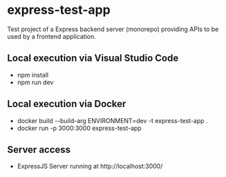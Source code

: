 # express-test-app
Test project of a Express backend server (monorepo) providing APIs to be used by a frontend application.

## Local execution via Visual Studio Code

- npm install
- npm run dev

## Local execution via Docker

- docker build --build-arg ENVIRONMENT=dev -t express-test-app .
- docker run -p 3000:3000 express-test-app

## Server access

- ExpressJS Server running at http://localhost:3000/